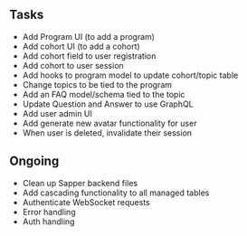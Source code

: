 ## Tasks

- Add Program UI (to add a program)
- Add cohort UI (to add a cohort)
- Add cohort field to user registration
- Add cohort to user session
- Add hooks to program model to update cohort/topic table
- Change topics to be tied to the program
- Add an FAQ model/schema tied to the topic
- Update Question and Answer to use GraphQL
- Add user admin UI
- Add generate new avatar functionality for user
- When user is deleted, invalidate their session

## Ongoing

- Clean up Sapper backend files
- Add cascading functionality to all managed tables
- Authenticate WebSocket requests
- Error handling
- Auth handling
